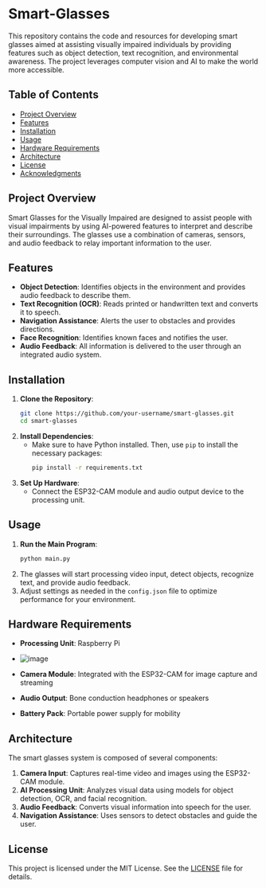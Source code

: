 # Smart-Glasses
This repository contains the code and resources for developing smart glasses aimed at assisting visually impaired individuals by providing features such as object detection, text recognition, and environmental awareness. The project leverages computer vision and AI to make the world more accessible.

## Table of Contents
- [Project Overview](#project-overview)
- [Features](#features)
- [Installation](#installation)
- [Usage](#usage)
- [Hardware Requirements](#hardware-requirements)
- [Architecture](#architecture)
- [License](#license)
- [Acknowledgments](#acknowledgments)

## Project Overview
Smart Glasses for the Visually Impaired are designed to assist people with visual impairments by using AI-powered features to interpret and describe their surroundings. The glasses use a combination of cameras, sensors, and audio feedback to relay important information to the user.

## Features
- **Object Detection**: Identifies objects in the environment and provides audio feedback to describe them.
- **Text Recognition (OCR)**: Reads printed or handwritten text and converts it to speech.
- **Navigation Assistance**: Alerts the user to obstacles and provides directions.
- **Face Recognition**: Identifies known faces and notifies the user.
- **Audio Feedback**: All information is delivered to the user through an integrated audio system.

## Installation
1. **Clone the Repository**:
   ```bash
   git clone https://github.com/your-username/smart-glasses.git
   cd smart-glasses
   ```
2. **Install Dependencies**:
   - Make sure to have Python installed. Then, use `pip` to install the necessary packages:
     ```bash
     pip install -r requirements.txt
     ```
3. **Set Up Hardware**:
   - Connect the ESP32-CAM module and audio output device to the processing unit.

## Usage
1. **Run the Main Program**:
   ```bash
   python main.py
   ```
2. The glasses will start processing video input, detect objects, recognize text, and provide audio feedback.
3. Adjust settings as needed in the `config.json` file to optimize performance for your environment.

## Hardware Requirements
- **Processing Unit**: Raspberry Pi
- ![image](https://github.com/user-attachments/assets/4a72fe96-931b-4b2c-8800-62a91e09237e)

- **Camera Module**: Integrated with the ESP32-CAM for image capture and streaming
- **Audio Output**: Bone conduction headphones or speakers
- **Battery Pack**: Portable power supply for mobility

## Architecture
The smart glasses system is composed of several components:
1. **Camera Input**: Captures real-time video and images using the ESP32-CAM module.
2. **AI Processing Unit**: Analyzes visual data using models for object detection, OCR, and facial recognition.
3. **Audio Feedback**: Converts visual information into speech for the user.
4. **Navigation Assistance**: Uses sensors to detect obstacles and guide the user.

## License
This project is licensed under the MIT License. See the [LICENSE](LICENSE) file for details.
